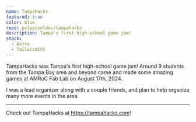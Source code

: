 ```yaml
---
name: TampaHacks
featured: true
color: blue
repo: polypixeldev/tampahacks
description: Tampa's first high-school game jam!
stack:
  - Astro
  - TailwindCSS
---
```


TampaHacks was Tampa's first high-school game jam! Around 9 students from the Tampa Bay area and beyond came and made some amazing games at AMRoC Fab Lab on August 17th, 2024.

I was a lead organizer along with a couple friends, and plan to help organize many more events in the area.

---

Check out TampaHacks at https://tampahacks.com!
